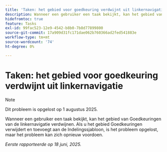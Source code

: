 ```yaml
---
title: 'Taken: het gebied voor goedkeuring verdwijnt uit linkernavigatie'
description: Wanneer een gebruiker een taak bekijkt, kan het gebied van Goedkeuringen van de linkernavigatie verdwijnen.
hidefromtoc: true
feature: Tasks
exl-id: 99fac523-12e9-4542-b8b0-7b8d77899800
source-git-commit: 17a909d31fc171dae062b760366ad2fed541883e
workflow-type: tm+mt
source-wordcount: '74'
ht-degree: 0%

---
```


# Taken: het gebied voor goedkeuring verdwijnt uit linkernavigatie

>[!NOTE]
>
>Dit probleem is opgelost op 1 augustus 2025.

Wanneer een gebruiker een taak bekijkt, kan het gebied van Goedkeuringen van de linkernavigatie verdwijnen. Als u het gebied Goedkeuringen verwijdert en toevoegt aan de Indelingssjabloon, is het probleem opgelost, maar het probleem kan zich opnieuw voordoen.

_Eerste rapporteerde op 18 juni, 2025._
